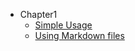 - Chapter1
  - [Simple Usage](01_Chapter1/C00SimpleUsage.md)
  - [Using Markdown files](01_Chapter1/C01MDFiles.md)